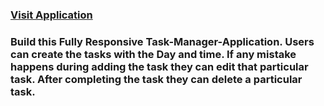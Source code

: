  <h3><a target="_blank" href="https://csb-8qw6qj.netlify.app/">Visit Application</a></h3>
<h3>Build this Fully Responsive Task-Manager-Application. Users can create the tasks with the Day and time.
  If any mistake happens during adding the task they can edit that particular task.
  After completing the task they can delete a particular task.</h3>
